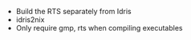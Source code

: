 * Build the RTS separately from Idris
* idris2nix
* Only require gmp, rts when compiling executables

